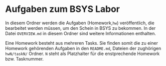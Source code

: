 # Aufgaben zum BSYS Labor

In diesem Ordner werden die Aufgaben (Homework,`hw`) veröffentlich, die bearbeitet werden müssen, um den Schein in BSYS zu bekommen. In der Datei `OVERVIEW.md` in diesem Ordner sind weitere Informationen enthalten.

Eine Homework besteht aus mehreren Tasks. Sie finden somit die zu einer Homework gehörenden Aufgaben in den `README.md`, Dateien der zughörigen `hwN/taskN/` Ordner. `N` steht als Platzhalter für die enstprechende Homework bzw. Tasknummer.
